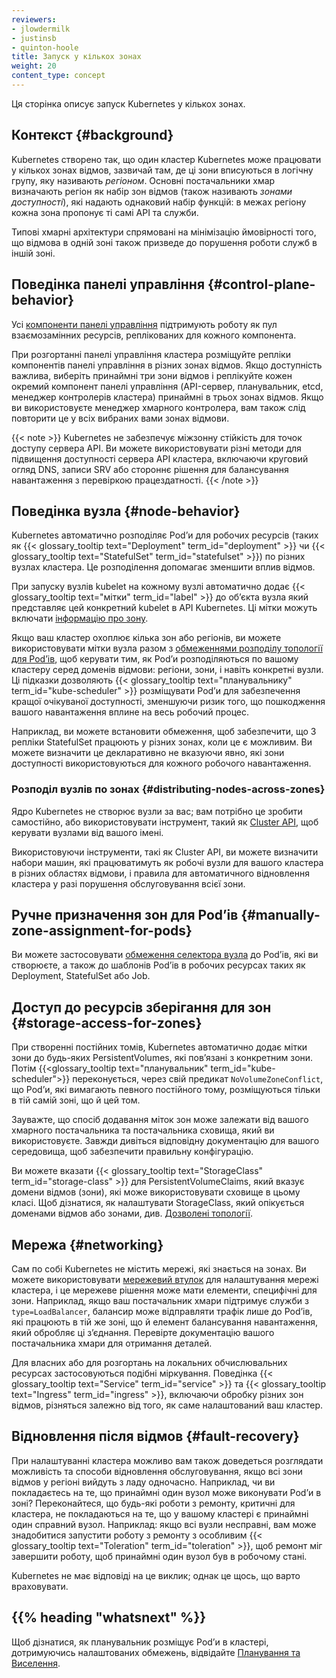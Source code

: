 ```yaml
---
reviewers:
- jlowdermilk
- justinsb
- quinton-hoole
title: Запуск у кількох зонах
weight: 20
content_type: concept
---
```


<!-- overview -->

Ця сторінка описує запуск Kubernetes у кількох зонах.

<!-- body -->

## Контекст {#background}

Kubernetes створено так, що один кластер Kubernetes може працювати у кількох зонах відмов, зазвичай там, де ці зони вписуються в логічну групу, яку називають _регіоном_. Основні постачальники хмар визначають регіон як набір зон відмов (також називають _зонами доступності_), які надають однаковий набір функцій: в межах регіону кожна зона пропонує ті самі API та служби.

Типові хмарні архітектури спрямовані на мінімізацію ймовірності того, що відмова в одній зоні також призведе до порушення роботи служб в іншій зоні.

## Поведінка панелі управління {#control-plane-behavior}

Усі [компоненти панелі управління](/uk/docs/concepts/overview/components/#control-plane-components) підтримують роботу як пул взаємозамінних ресурсів, реплікованих для кожного компонента.

При розгортанні панелі управління кластера розміщуйте репліки компонентів панелі управління в різних зонах відмов. Якщо доступність важлива, виберіть принаймні три зони відмов і реплікуйте кожен окремий компонент панелі управління (API-сервер, планувальник, etcd, менеджер контролерів кластера) принаймні в трьох зонах відмов. Якщо ви використовуєте менеджер хмарного контролера, вам також слід повторити це у всіх вибраних вами зонах відмови.

{{< note >}}
Kubernetes не забезпечує міжзонну стійкість для точок доступу сервера API. Ви можете використовувати різні методи для підвищення доступності сервера API кластера, включаючи круговий огляд DNS, записи SRV або стороннє рішення для балансування навантаження з перевіркою працездатності.
{{< /note >}}

## Поведінка вузла {#node-behavior}

Kubernetes автоматично розподіляє Podʼи для робочих ресурсів (таких як {{< glossary_tooltip text="Deployment" term_id="deployment" >}} чи {{< glossary_tooltip text="StatefulSet" term_id="statefulset" >}}) по різних вузлах кластера. Це розподілення допомагає зменшити вплив відмов.

При запуску вузлів kubelet на кожному вузлі автоматично додає {{< glossary_tooltip text="мітки" term_id="label" >}} до обʼєкта вузла який представляє цей конкретний kubelet в API Kubernetes. Ці мітки можуть включати [інформацію про зону](/uk/docs/reference/labels-annotations-taints/#topologykubernetesiozone).

Якщо ваш кластер охоплює кілька зон або регіонів, ви можете використовувати мітки вузла разом з [обмеженнями розподілу топології для Podʼів](/uk/docs/concepts/scheduling-eviction/topology-spread-constraints/), щоб керувати тим, як Podʼи розподіляються по вашому кластеру серед доменів відмови: регіони, зони, і навіть конкретні вузли. Ці підказки дозволяють {{< glossary_tooltip text="планувальнику" term_id="kube-scheduler" >}} розміщувати Podʼи для забезпечення кращої очікуваної доступності, зменшуючи ризик того, що пошкодження вашого навантаження вплине на весь робочий процес.

Наприклад, ви можете встановити обмеження, щоб забезпечити, що 3 репліки StatefulSet працюють у різних зонах, коли це є можливим. Ви можете визначити це декларативно не вказуючи явно, які зони доступності використовуються для кожного робочого навантаження.

### Розподіл вузлів по зонах {#distributing-nodes-across-zones}

Ядро Kubernetes не створює вузли за вас; вам потрібно це зробити самостійно, або використовувати інструмент, такий як [Cluster API](https://cluster-api.sigs.k8s.io/), щоб керувати вузлами від вашого імені.

Використовуючи інструменти, такі як Cluster API, ви можете визначити набори машин, які працюватимуть як робочі вузли для вашого кластера в різних областях відмови, і правила для автоматичного відновлення кластера у разі порушення обслуговування всієї зони.

## Ручне призначення зон для Podʼів {#manually-zone-assignment-for-pods}

Ви можете застосовувати [обмеження селектора вузла](/uk/docs/concepts/scheduling-eviction/assign-pod-node/#nodeselector) до Podʼів, які ви створюєте, а також до шаблонів Podʼів в робочих ресурсах таких як Deployment, StatefulSet або Job.

## Доступ до ресурсів зберігання для зон {#storage-access-for-zones}

При створенні постійних томів, Kubernetes автоматично додає мітки зони до будь-яких PersistentVolumes, які повʼязані з конкретним зони. Потім {{<glossary_tooltip text="планувальник" term_id="kube-scheduler">}} переконується, через свій предикат `NoVolumeZoneConflict`, що Podʼи, які вимагають певного постійного тому, розміщуються тільки в тій самій зоні, що й цей том.

Зауважте, що спосіб додавання міток зон може залежати від вашого хмарного постачальника та постачальника сховища, який ви використовуєте. Завжди дивіться відповідну документацію для вашого середовища, щоб забезпечити правильну конфігурацію.

Ви можете вказати {{< glossary_tooltip text="StorageClass" term_id="storage-class" >}} для PersistentVolumeClaims, який вказує домени відмов (зони), які може використовувати сховище в цьому класі. Щоб дізнатися, як налаштувати StorageClass, який опікується доменами відмов або зонами, див. [Дозволені топології](/uk/docs/concepts/storage/storage-classes/#allowed-topologies).

## Мережа {#networking}

Сам по собі Kubernetes не містить мережі, які знається на зонах. Ви можете використовувати [мережевий втулок](/uk/docs/concepts/extend-kubernetes/compute-storage-net/network-plugins/) для налаштування мережі кластера, і це мережеве рішення може мати елементи, специфічні для зони. Наприклад, якщо ваш постачальник хмари підтримує служби з `type=LoadBalancer`, балансир може відправляти трафік лише до Podʼів, які працюють в тій же зоні, що й елемент балансування навантаження, який обробляє ці зʼєднання. Перевірте документацію вашого постачальника хмари для отримання деталей.

Для власних або для розгортань на локальних обчислювальних ресурсах застосовуються подібні міркування. Поведінка {{< glossary_tooltip text="Service" term_id="service" >}} та {{< glossary_tooltip text="Ingress" term_id="ingress" >}}, включаючи обробку
різних зон відмов, різняться залежно від того, як саме налаштований ваш кластер.

## Відновлення після відмов {#fault-recovery}

При налаштуванні кластера можливо вам також доведеться розглядати можливість та способи відновлення обслуговування, якщо всі зони відмов у регіоні вийдуть з ладу одночасно. Наприклад, чи ви покладаєтесь на те, що принаймні один вузол може виконувати Podʼи в зоні? Переконайтеся, що будь-які роботи з ремонту, критичні для кластера, не покладаються на те, що у вашому кластері є принаймні один справний вузол. Наприклад: якщо всі вузли несправні, вам може знадобитися запустити роботу з ремонту з особливим {{< glossary_tooltip text="Toleration" term_id="toleration" >}}, щоб ремонт міг завершити роботу, щоб принаймні один вузол був в робочому стані.

Kubernetes не має відповіді на це виклик; однак це щось, що варто враховувати.

## {{% heading "whatsnext" %}}

Щоб дізнатися, як планувальник розміщує Podʼи в кластері, дотримуючись налаштованих обмежень, відвідайте [Планування та Виселення](/uk/docs/concepts/scheduling-eviction/).
